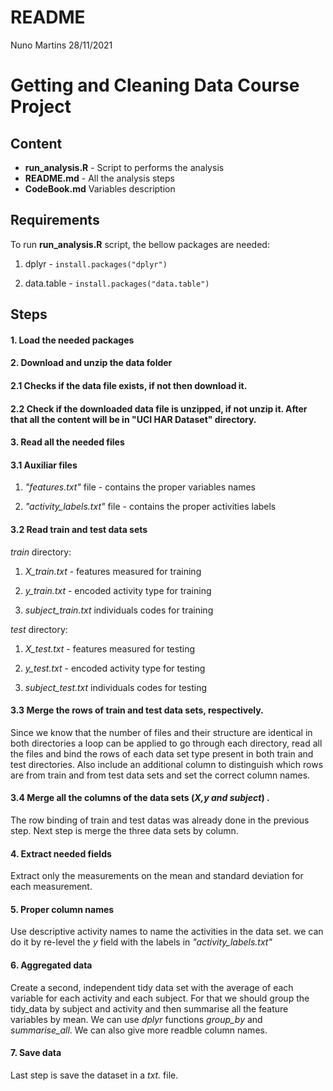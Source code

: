 README
================
Nuno Martins
28/11/2021


# Getting and Cleaning Data Course Project



## Content
- **run_analysis.R** - Script to performs the analysis
- **README.md** - All the analysis steps
- **CodeBook.md** Variables description


## Requirements

To run **run_analysis.R** script, the bellow packages are needed:

1. dplyr - `install.packages("dplyr")`

2. data.table - `install.packages("data.table")`


## Steps

#### **1. Load the needed packages**

#### **2. Download and unzip the data folder**
#### 2.1 Checks if the data file exists, if not then download it.

#### 2.2 Check if the downloaded data file is unzipped, if not unzip it. After that all the content will be in "UCI HAR Dataset" directory.

#### **3. Read all the needed files**

#### 3.1 Auxiliar files
1. *"features.txt"* file - contains the proper variables names

2. *"activity_labels.txt"* file - contains the proper activities labels

#### 3.2 Read train and test data sets
*train* directory:
        
1. *X_train.txt* - features measured for training

2. *y_train.txt* - encoded activity type for training

3. *subject_train.txt* individuals codes for training

*test* directory: 
        
1. *X_test.txt* - features measured for testing

2. *y_test.txt* - encoded activity type for testing

3. *subject_test.txt* individuals codes for testing

#### 3.3 Merge the rows of train and test data sets, respectively.

Since we know that the number of files and their structure are identical in both directories a loop can be applied to go through each directory, read all the files and bind the rows of each data set type present in both train and test directories. Also include an additional column to distinguish which rows are from train and from test data sets and set the correct column names.

#### 3.4 Merge all the columns of the data sets (*X,y and subject*) . 

The row binding of train and test datas was already done in the previous step. Next step is merge the three data sets by column. 

#### **4. Extract needed fields**

Extract only the measurements on the mean and standard deviation for each measurement.

#### **5. Proper column names**

Use descriptive activity names to name the activities in the data set. we can do it by re-level the *y* field with the labels in *"activity_labels.txt"*

#### **6. Aggregated data**

Create a second, independent tidy data set with the average of each variable for each activity and each subject. For that we should group the tidy_data by subject and activity and then summarise all the feature variables by mean. We can use *dplyr* functions *group_by* and *summarise_all*. We can also give more readble column names.

#### **7. Save data**

Last step is save the dataset in a *txt.* file.

